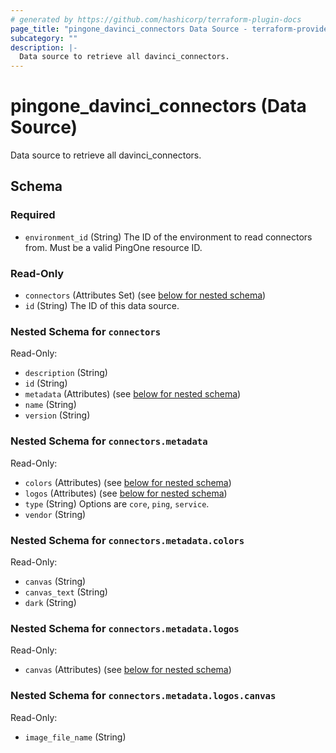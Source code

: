```yaml
---
# generated by https://github.com/hashicorp/terraform-plugin-docs
page_title: "pingone_davinci_connectors Data Source - terraform-provider-pingone"
subcategory: ""
description: |-
  Data source to retrieve all davinci_connectors.
---
```


# pingone_davinci_connectors (Data Source)

Data source to retrieve all davinci_connectors.



<!-- schema generated by tfplugindocs -->
## Schema

### Required

- `environment_id` (String) The ID of the environment to read connectors from. Must be a valid PingOne resource ID.

### Read-Only

- `connectors` (Attributes Set) (see [below for nested schema](#nestedatt--connectors))
- `id` (String) The ID of this data source.

<a id="nestedatt--connectors"></a>
### Nested Schema for `connectors`

Read-Only:

- `description` (String)
- `id` (String)
- `metadata` (Attributes) (see [below for nested schema](#nestedatt--connectors--metadata))
- `name` (String)
- `version` (String)

<a id="nestedatt--connectors--metadata"></a>
### Nested Schema for `connectors.metadata`

Read-Only:

- `colors` (Attributes) (see [below for nested schema](#nestedatt--connectors--metadata--colors))
- `logos` (Attributes) (see [below for nested schema](#nestedatt--connectors--metadata--logos))
- `type` (String) Options are `core`, `ping`, `service`.
- `vendor` (String)

<a id="nestedatt--connectors--metadata--colors"></a>
### Nested Schema for `connectors.metadata.colors`

Read-Only:

- `canvas` (String)
- `canvas_text` (String)
- `dark` (String)


<a id="nestedatt--connectors--metadata--logos"></a>
### Nested Schema for `connectors.metadata.logos`

Read-Only:

- `canvas` (Attributes) (see [below for nested schema](#nestedatt--connectors--metadata--logos--canvas))

<a id="nestedatt--connectors--metadata--logos--canvas"></a>
### Nested Schema for `connectors.metadata.logos.canvas`

Read-Only:

- `image_file_name` (String)
